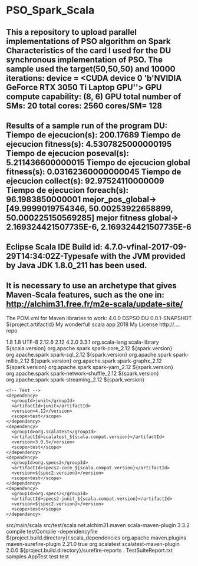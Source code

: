 # PSO_Spark_Scala
This a repository to upload parallel implementations of PSO algorithm on Spark
Characteristics of the card I used for the DU synchronous implementation of PSO. The sample used the target(50,50,50) and 10000 iterations:
device = <CUDA device 0 'b'NVIDIA GeForce RTX 3050 Ti Laptop GPU''>
GPU compute capability:  (8, 6)
GPU total number of SMs:  20
total cores:  2560
cores/SM=  128
-------------------------
Results of a sample run of the program DU:
Tiempo de ejecucion(s): 200.17689
Tiempo de ejecucion fitness(s): 4.5307825000000195
Tiempo de ejecucion poseval(s): 5.211436600000015
Tiempo de ejecucion global fitness(s): 0.03162360000000045
Tiempo de ejecucion collect(s): 92.97524110000009
Tiempo de ejecucion foreach(s): 96.1983850000001
mejor_pos_global-> [49.9999019754346, 50.00253922658899, 50.000225150569285]
mejor fitness global-> 2.169324421507735E-6, 2.169324421507735E-6
--------------------------
Eclipse Scala IDE Build id: 4.7.0-vfinal-2017-09-29T14:34:02Z-Typesafe with the JVM provided by Java JDK 1.8.0_211 has been used.
---------------------
It is necessary to use an archetype that gives Maven-Scala features, such as the one in: http://alchim31.free.fr/m2e-scala/update-site/
-----------------------
The POM.xml for Maven libraries to work:
<project xmlns="http://maven.apache.org/POM/4.0.0" xmlns:xsi="http://www.w3.org/2001/XMLSchema-instance" xsi:schemaLocation="http://maven.apache.org/POM/4.0.0 http://maven.apache.org/maven-v4_0_0.xsd">
  <modelVersion>4.0.0</modelVersion>
  <groupId>DSPSO</groupId>
  <artifactId>DU</artifactId>
  <version>0.0.1-SNAPSHOT</version>
  <name>${project.artifactId}</name>
  <description>My wonderfull scala app</description>
  <inceptionYear>2018</inceptionYear>
  <licenses>
    <license>
      <name>My License</name>
      <url>http://....</url>
      <distribution>repo</distribution>
    </license>
  </licenses>

  <properties>
    <maven.compiler.source>1.8</maven.compiler.source>
    <maven.compiler.target>1.8</maven.compiler.target>
    <encoding>UTF-8</encoding>
    <scala.version>2.12.6</scala.version>
    <scala.compat.version>2.12</scala.compat.version>
    <spec2.version>4.2.0</spec2.version>
    <spark.version>3.3.1</spark.version>
  </properties>

  <dependencies>
    <dependency>
      <groupId>org.scala-lang</groupId>
      <artifactId>scala-library</artifactId>
      <version>${scala.version}</version>
    </dependency>
<!-- Spark -->
	<dependency>
		<groupId>org.apache.spark</groupId>
		<artifactId>spark-core_2.12</artifactId>
		<version>${spark.version}</version>
	</dependency>
	<dependency>
		<groupId>org.apache.spark</groupId>
		<artifactId>spark-sql_2.12</artifactId>
		<version>${spark.version}</version>
	</dependency>
	<dependency>
		<groupId>org.apache.spark</groupId>
		<artifactId>spark-mllib_2.12</artifactId>
		<version>${spark.version}</version>
	</dependency>
	<dependency>
		<groupId>org.apache.spark</groupId>
		<artifactId>spark-graphx_2.12</artifactId>
		<version>${spark.version}</version>
	</dependency>
	<dependency>
		<groupId>org.apache.spark</groupId>
		<artifactId>spark-yarn_2.12</artifactId>
		<version>${spark.version}</version>
	</dependency>
	<dependency>
		<groupId>org.apache.spark</groupId>
		<artifactId>spark-network-shuffle_2.12</artifactId>
		<version>${spark.version}</version>
	</dependency>
	<dependency>
		<groupId>org.apache.spark</groupId>
		<artifactId>spark-streaming_2.12</artifactId>
		<version>${spark.version}</version>
	</dependency>

    <!-- Test -->
    <dependency>
      <groupId>junit</groupId>
      <artifactId>junit</artifactId>
      <version>4.12</version>
      <scope>test</scope>
    </dependency>
    <dependency>
      <groupId>org.scalatest</groupId>
      <artifactId>scalatest_${scala.compat.version}</artifactId>
      <version>3.0.5</version>
      <scope>test</scope>
    </dependency>
    <dependency>
      <groupId>org.specs2</groupId>
      <artifactId>specs2-core_${scala.compat.version}</artifactId>
      <version>${spec2.version}</version>
      <scope>test</scope>
    </dependency>
    <dependency>
      <groupId>org.specs2</groupId>
      <artifactId>specs2-junit_${scala.compat.version}</artifactId>
      <version>${spec2.version}</version>
      <scope>test</scope>
    </dependency>
  </dependencies>

  <build>
    <sourceDirectory>src/main/scala</sourceDirectory>
    <testSourceDirectory>src/test/scala</testSourceDirectory>
    <plugins>
      <plugin>
        <!-- see http://davidb.github.com/scala-maven-plugin -->
        <groupId>net.alchim31.maven</groupId>
        <artifactId>scala-maven-plugin</artifactId>
        <version>3.3.2</version>
        <executions>
          <execution>
            <goals>
              <goal>compile</goal>
              <goal>testCompile</goal>
            </goals>
            <configuration>
              <args>
                <arg>-dependencyfile</arg>
                <arg>${project.build.directory}/.scala_dependencies</arg>
              </args>
            </configuration>
          </execution>
        </executions>
      </plugin>
      <plugin>
        <groupId>org.apache.maven.plugins</groupId>
        <artifactId>maven-surefire-plugin</artifactId>
        <version>2.21.0</version>
        <configuration>
          <!-- Tests will be run with scalatest-maven-plugin instead -->
          <skipTests>true</skipTests>
        </configuration>
      </plugin>
      <plugin>
        <groupId>org.scalatest</groupId>
        <artifactId>scalatest-maven-plugin</artifactId>
        <version>2.0.0</version>
        <configuration>
          <reportsDirectory>${project.build.directory}/surefire-reports</reportsDirectory>
          <junitxml>.</junitxml>
          <filereports>TestSuiteReport.txt</filereports>
          <!-- Comma separated list of JUnit test class names to execute -->
          <jUnitClasses>samples.AppTest</jUnitClasses>
        </configuration>
        <executions>
          <execution>
            <id>test</id>
            <goals>
              <goal>test</goal>
            </goals>
          </execution>
        </executions>
      </plugin>
    </plugins>
  </build>
</project>


